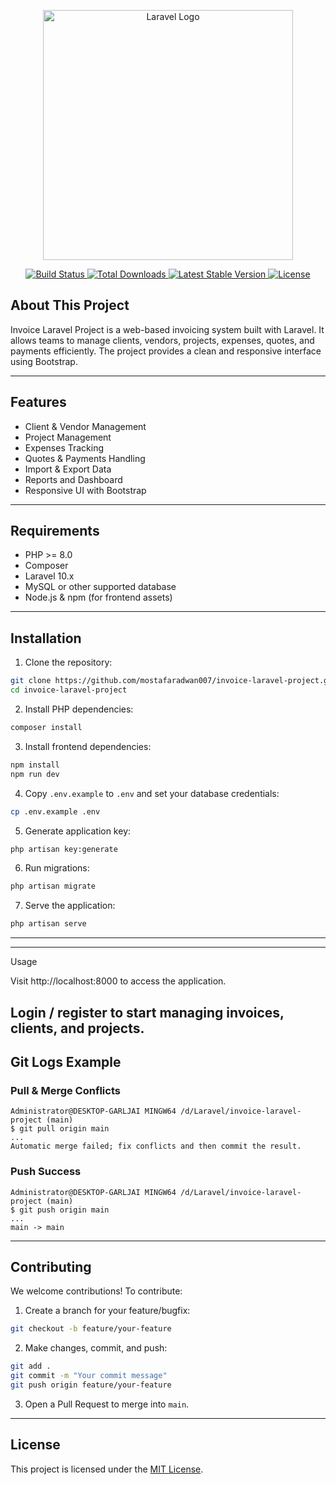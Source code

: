 <p align="center">
  <a href="https://laravel.com" target="_blank">
    <img src="https://raw.githubusercontent.com/laravel/art/master/logo-lockup/5%20SVG/2%20CMYK/1%20Full%20Color/laravel-logolockup-cmyk-red.svg" width="400" alt="Laravel Logo">
  </a>
</p>

<p align="center">
  <a href="https://github.com/mostafaradwan007/invoice-laravel-project/actions">
    <img src="https://github.com/mostafaradwan007/invoice-laravel-project/workflows/tests/badge.svg" alt="Build Status">
  </a>
  <a href="https://packagist.org/packages/laravel/framework">
    <img src="https://img.shields.io/packagist/dt/laravel/framework" alt="Total Downloads">
  </a>
  <a href="https://packagist.org/packages/laravel/framework">
    <img src="https://img.shields.io/packagist/v/laravel/framework" alt="Latest Stable Version">
  </a>
  <a href="https://opensource.org/licenses/MIT">
    <img src="https://img.shields.io/badge/license-MIT-brightgreen" alt="License">
  </a>
</p>

## About This Project

Invoice Laravel Project is a web-based invoicing system built with Laravel. It allows teams to manage clients, vendors, projects, expenses, quotes, and payments efficiently. The project provides a clean and responsive interface using Bootstrap.

---

## Features

- Client & Vendor Management  
- Project Management  
- Expenses Tracking  
- Quotes & Payments Handling  
- Import & Export Data  
- Reports and Dashboard  
- Responsive UI with Bootstrap  

---

## Requirements

- PHP >= 8.0  
- Composer  
- Laravel 10.x  
- MySQL or other supported database  
- Node.js & npm (for frontend assets)  

---

## Installation

1. Clone the repository:
```bash
git clone https://github.com/mostafaradwan007/invoice-laravel-project.git
cd invoice-laravel-project
````

2. Install PHP dependencies:

```bash
composer install
```

3. Install frontend dependencies:

```bash
npm install
npm run dev
```

4. Copy `.env.example` to `.env` and set your database credentials:

```bash
cp .env.example .env
```

5. Generate application key:

```bash
php artisan key:generate
```

6. Run migrations:

```bash
php artisan migrate
```

7. Serve the application:

```bash
php artisan serve
```

---
---
Usage

Visit http://localhost:8000 to access the application.

Login / register to start managing invoices, clients, and projects.
---
## Git Logs Example

### Pull & Merge Conflicts

```
Administrator@DESKTOP-GARLJAI MINGW64 /d/Laravel/invoice-laravel-project (main)
$ git pull origin main
...
Automatic merge failed; fix conflicts and then commit the result.
```

### Push Success

```
Administrator@DESKTOP-GARLJAI MINGW64 /d/Laravel/invoice-laravel-project (main)
$ git push origin main
...
main -> main
```

---

## Contributing

We welcome contributions! To contribute:

1. Create a branch for your feature/bugfix:

```bash
git checkout -b feature/your-feature
```

2. Make changes, commit, and push:

```bash
git add .
git commit -m "Your commit message"
git push origin feature/your-feature
```

3. Open a Pull Request to merge into `main`.

---

## License

This project is licensed under the [MIT License](https://opensource.org/licenses/MIT).

```

